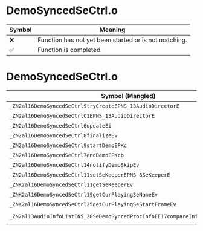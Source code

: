 # DemoSyncedSeCtrl.o
| Symbol | Meaning 
| ------------- | ------------- 
| :x: | Function has not yet been started or is not matching. 
| :white_check_mark: | Function is completed. 


# DemoSyncedSeCtrl.o
| Symbol (Mangled) | Symbol (Demangled) | Decompiled? |
| ------------- |  ------------- | ------------- |
| `_ZN2al16DemoSyncedSeCtrl9tryCreateEPNS_13AudioDirectorE` | `al::DemoSyncedSeCtrl::tryCreate(al::AudioDirector *)` | :x: |
| `_ZN2al16DemoSyncedSeCtrlC1EPNS_13AudioDirectorE` | `al::DemoSyncedSeCtrl::DemoSyncedSeCtrl(al::AudioDirector *)` | :x: |
| `_ZN2al16DemoSyncedSeCtrl6updateEi` | `al::DemoSyncedSeCtrl::update(int)` | :x: |
| `_ZN2al16DemoSyncedSeCtrl8finalizeEv` | `al::DemoSyncedSeCtrl::finalize(void)` | :x: |
| `_ZN2al16DemoSyncedSeCtrl9startDemoEPKc` | `al::DemoSyncedSeCtrl::startDemo(char const*)` | :x: |
| `_ZN2al16DemoSyncedSeCtrl7endDemoEPKcb` | `al::DemoSyncedSeCtrl::endDemo(char const*,bool)` | :x: |
| `_ZN2al16DemoSyncedSeCtrl14notifyDemoSkipEv` | `al::DemoSyncedSeCtrl::notifyDemoSkip(void)` | :x: |
| `_ZN2al16DemoSyncedSeCtrl11setSeKeeperEPNS_8SeKeeperE` | `al::DemoSyncedSeCtrl::setSeKeeper(al::SeKeeper *)` | :x: |
| `_ZNK2al16DemoSyncedSeCtrl11getSeKeeperEv` | `al::DemoSyncedSeCtrl::getSeKeeper(void)const` | :x: |
| `_ZNK2al16DemoSyncedSeCtrl19getCurPlayingSeNameEv` | `al::DemoSyncedSeCtrl::getCurPlayingSeName(void)const` | :x: |
| `_ZNK2al16DemoSyncedSeCtrl25getCurPlayingSeStartFrameEv` | `al::DemoSyncedSeCtrl::getCurPlayingSeStartFrame(void)const` | :x: |
| `_ZN2al13AudioInfoListINS_20SeDemoSyncedProcInfoEE17compareInfoAndKeyEPKS1_PKc` | `al::AudioInfoList<al::SeDemoSyncedProcInfo>::compareInfoAndKey(al::SeDemoSyncedProcInfo const*,char const*)` | :x: |
